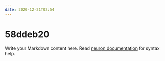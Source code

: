 ```yaml
---
date: 2020-12-21T02:54
---
```


# 58ddeb20

Write your Markdown content here. Read [neuron documentation](https://neuron.zettel.page/2011404.html) for syntax help.

